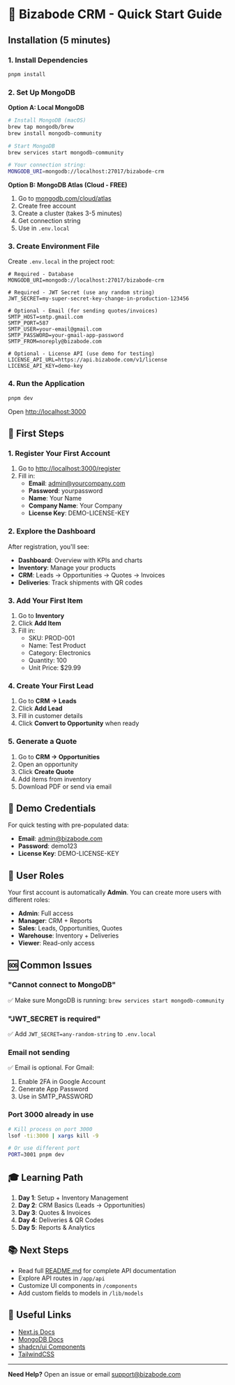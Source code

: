 # 🚀 Bizabode CRM - Quick Start Guide

## Installation (5 minutes)

### 1. Install Dependencies

```bash
pnpm install
```

### 2. Set Up MongoDB

**Option A: Local MongoDB**
```bash
# Install MongoDB (macOS)
brew tap mongodb/brew
brew install mongodb-community

# Start MongoDB
brew services start mongodb-community

# Your connection string:
MONGODB_URI=mongodb://localhost:27017/bizabode-crm
```

**Option B: MongoDB Atlas (Cloud - FREE)**
1. Go to [mongodb.com/cloud/atlas](https://www.mongodb.com/cloud/atlas)
2. Create free account
3. Create a cluster (takes 3-5 minutes)
4. Get connection string
5. Use in `.env.local`

### 3. Create Environment File

Create `.env.local` in the project root:

```env
# Required - Database
MONGODB_URI=mongodb://localhost:27017/bizabode-crm

# Required - JWT Secret (use any random string)
JWT_SECRET=my-super-secret-key-change-in-production-123456

# Optional - Email (for sending quotes/invoices)
SMTP_HOST=smtp.gmail.com
SMTP_PORT=587
SMTP_USER=your-email@gmail.com
SMTP_PASSWORD=your-gmail-app-password
SMTP_FROM=noreply@bizabode.com

# Optional - License API (use demo for testing)
LICENSE_API_URL=https://api.bizabode.com/v1/license
LICENSE_API_KEY=demo-key
```

### 4. Run the Application

```bash
pnpm dev
```

Open [http://localhost:3000](http://localhost:3000)

## 🎯 First Steps

### 1. Register Your First Account

1. Go to [http://localhost:3000/register](http://localhost:3000/register)
2. Fill in:
   - **Email**: admin@yourcompany.com
   - **Password**: yourpassword
   - **Name**: Your Name
   - **Company Name**: Your Company
   - **License Key**: DEMO-LICENSE-KEY

### 2. Explore the Dashboard

After registration, you'll see:
- **Dashboard**: Overview with KPIs and charts
- **Inventory**: Manage your products
- **CRM**: Leads → Opportunities → Quotes → Invoices
- **Deliveries**: Track shipments with QR codes

### 3. Add Your First Item

1. Go to **Inventory**
2. Click **Add Item**
3. Fill in:
   - SKU: PROD-001
   - Name: Test Product
   - Category: Electronics
   - Quantity: 100
   - Unit Price: $29.99

### 4. Create Your First Lead

1. Go to **CRM → Leads**
2. Click **Add Lead**
3. Fill in customer details
4. Click **Convert to Opportunity** when ready

### 5. Generate a Quote

1. Go to **CRM → Opportunities**
2. Open an opportunity
3. Click **Create Quote**
4. Add items from inventory
5. Download PDF or send via email

## 🔐 Demo Credentials

For quick testing with pre-populated data:

- **Email**: admin@bizabode.com
- **Password**: demo123
- **License Key**: DEMO-LICENSE-KEY

## 📱 User Roles

Your first account is automatically **Admin**. You can create more users with different roles:

- **Admin**: Full access
- **Manager**: CRM + Reports
- **Sales**: Leads, Opportunities, Quotes
- **Warehouse**: Inventory + Deliveries
- **Viewer**: Read-only access

## 🆘 Common Issues

### "Cannot connect to MongoDB"
✅ Make sure MongoDB is running: `brew services start mongodb-community`

### "JWT_SECRET is required"
✅ Add `JWT_SECRET=any-random-string` to `.env.local`

### Email not sending
✅ Email is optional. For Gmail:
1. Enable 2FA in Google Account
2. Generate App Password
3. Use in SMTP_PASSWORD

### Port 3000 already in use
```bash
# Kill process on port 3000
lsof -ti:3000 | xargs kill -9

# Or use different port
PORT=3001 pnpm dev
```

## 🎓 Learning Path

1. **Day 1**: Setup + Inventory Management
2. **Day 2**: CRM Basics (Leads → Opportunities)
3. **Day 3**: Quotes & Invoices
4. **Day 4**: Deliveries & QR Codes
5. **Day 5**: Reports & Analytics

## 📚 Next Steps

- Read full [README.md](./README.md) for complete API documentation
- Explore API routes in `/app/api`
- Customize UI components in `/components`
- Add custom fields to models in `/lib/models`

## 🔗 Useful Links

- [Next.js Docs](https://nextjs.org/docs)
- [MongoDB Docs](https://docs.mongodb.com)
- [shadcn/ui Components](https://ui.shadcn.com)
- [TailwindCSS](https://tailwindcss.com/docs)

---

**Need Help?** Open an issue or email support@bizabode.com

